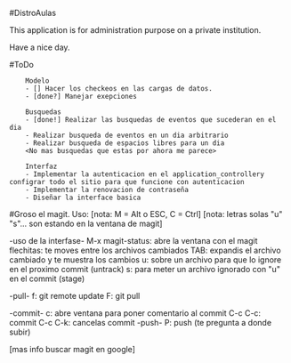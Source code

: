 #DistroAulas

This application is for administration purpose on a private institution.

Have a nice day.


#ToDo

        Modelo
        - [] Hacer los checkeos en las cargas de datos.
        - [done?] Manejar exepciones

        Busquedas
        - [done!] Realizar las busquedas de eventos que sucederan en el dia
        - Realizar busqueda de eventos en un dia arbitrario
        - Realizar busqueda de espacios libres para un dia
        <No mas busquedas que estas por ahora me parece>

        Interfaz
        - Implementar la autenticacion en el application_controllery configrar todo el sitio para que funcione con autenticacion
        - Implementar la renovacion de contraseña
        - Diseñar la interface basica


#Groso el magit. Uso:
[nota: M = Alt o ESC, C = Ctrl]
[nota: letras solas "u" "s"... son estando en la ventana de magit]


-uso de la interfase-
     M-x magit-status: abre la ventana con el magit
     flechitas: te moves entre los archivos cambiados
     TAB: expandis el archivo cambiado y te muestra los cambios
     u: sobre un archivo para que lo ignore en el proximo commit (untrack)
     s: para meter un archivo ignorado con "u" en el commit (stage)

-pull-
        f: git remote update
        F: git pull

-commit-
        c: abre ventana para poner comentario al commit
        C-c C-c: commit
        C-c C-k: cancelas commit
-push-
        P: push (te pregunta a donde subir)

[mas info buscar magit en google]
